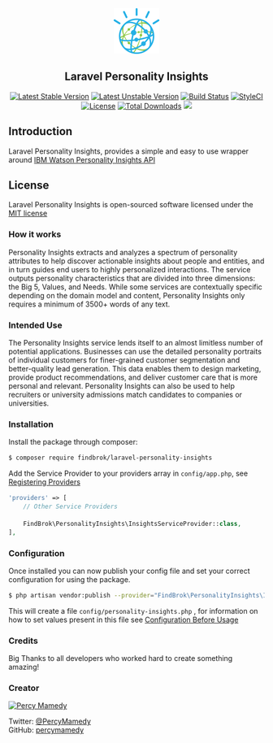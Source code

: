<p align="center">
	<img src="https://raw.githubusercontent.com/findbrok/art-work/master/packages/laravel-personality-insights/laravel-personality-insights.png">
</p>
<h2 align="center">
	Laravel Personality Insights
</h2>

<p align="center">
    <a href="https://packagist.org/packages/findbrok/laravel-personality-insights"><img src="https://poser.pugx.org/findbrok/laravel-personality-insights/v/stable" alt="Latest Stable Version"></a>
    <a href="https://packagist.org/packages/findbrok/laravel-personality-insights"><img src="https://poser.pugx.org/findbrok/laravel-personality-insights/v/unstable" alt="Latest Unstable Version"></a>
    <a href="https://travis-ci.org/findbrok/laravel-personality-insights"><img src="https://travis-ci.org/findbrok/laravel-personality-insights.svg?branch=1.1" alt="Build Status"></a>
    <a href="https://styleci.io/repos/59461266"><img src="https://styleci.io/repos/59461266/shield?branch=1.1" alt="StyleCI"></a>
    <a href="https://packagist.org/packages/findbrok/laravel-personality-insights"><img src="https://poser.pugx.org/findbrok/laravel-personality-insights/license" alt="License"></a>
    <a href="https://packagist.org/packages/findbrok/laravel-personality-insights"><img src="https://poser.pugx.org/findbrok/laravel-personality-insights/downloads" alt="Total Downloads"></a>
    <a href="https://insight.sensiolabs.com/projects/06dd30e0-4183-4d4f-9cf0-d5045624fccf" alt="medal"><img src="https://insight.sensiolabs.com/projects/06dd30e0-4183-4d4f-9cf0-d5045624fccf/mini.png"></a>
</p> 

## Introduction
Laravel Personality Insights, provides a simple and easy to use wrapper 
around [IBM Watson Personality Insights API](http://www.ibm.com/smarterplanet/us/en/ibmwatson/developercloud/personality-insights.html)

## License
Laravel Personality Insights is open-sourced software licensed under the [MIT license](http://opensource.org/licenses/MIT)

### How it works
Personality Insights extracts and analyzes a spectrum of personality attributes to help discover actionable insights about 
people and entities, and in turn guides end users to highly personalized interactions. The service outputs personality 
characteristics that are divided into three dimensions: the Big 5, Values, and Needs. While some services are 
contextually specific depending on the domain model and content, Personality Insights only requires a 
minimum of 3500+ words of any text.

### Intended Use
The Personality Insights service lends itself to an almost limitless number of potential applications. Businesses 
can use the detailed personality portraits of individual customers for finer-grained customer segmentation and 
better-quality lead generation. This data enables them to design marketing, provide product recommendations, 
and deliver customer care that is more personal and relevant. Personality Insights can also be used to 
help recruiters or university admissions match candidates to companies or universities.

### Installation
Install the package through composer:

```bash
$ composer require findbrok/laravel-personality-insights
```

Add the Service Provider to your providers array in ```config/app.php```, 
see [Registering Providers](https://laravel.com/docs/master/providers#registering-providers)

```php
'providers' => [
    // Other Service Providers

    FindBrok\PersonalityInsights\InsightsServiceProvider::class,
],
```

### Configuration
Once installed you can now publish your config file and set your correct configuration for using the package.

```bash
$ php artisan vendor:publish --provider="FindBrok\PersonalityInsights\InsightsServiceProvider" --tag="config"
```

This will create a file ```config/personality-insights.php``` , for information on how to set values present in this file see [Configuration Before Usage](https://github.com/findbrok/laravel-personality-insights/wiki/Configuration-Before-Usage-(1.1))

### Credits
Big Thanks to all developers who worked hard to create something amazing!
 
### Creator
[![Percy Mamedy](https://img.shields.io/badge/Author-Percy%20Mamedy-orange.svg)](https://twitter.com/PercyMamedy)

Twitter: [@PercyMamedy](https://twitter.com/PercyMamedy)
<br/>
GitHub: [percymamedy](https://github.com/percymamedy)
